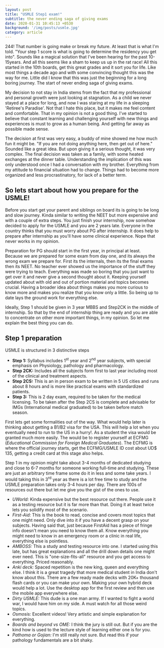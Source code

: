 ```yaml
---
layout: post
title: "USMLE Step1 exam!"
subtitle: the never ending saga of giving exams
date: 2020-01-31 10:45:13 +0530
background: '/img/posts/usmle.jpg'
category: article
---
```

244! That number is going make or break my future. At least that is what I'm told. "Your step 1 score is what is going to determine the residency you get into". Sounds like a magical solution that I've been hearing for the past 10-15years. And all this seems like a sham to keep us up in the rat race! All this started in the 10th boards, get this great grades and it sort you for life. Like most things a decade ago and with some convincing thought this  was the way for me. Little did I know that this was just the beginning for a long boring journey. The start of never ending saga of giving exams.

My decision to not stay in India stems from the fact that my professional and personal growth were just looking at stagnation. As a child we never stayed at a place for long, and now I was staring at my life in a sleeping 'Retiree's Paradise'. Not that I hate this place, but it makes me feel content and comfortable. That in my opinion is not a good thing. I've started to believe that constant learning and challenging yourself with new things and experiences is must to grow as a human being. And getting far away as possible made sense.

The decision at first was very easy, a buddy of mine showed me how much fun it might be. "If you are not doing anything here, then get out of here." Sounded like a great idea. But upon giving it a serious thought, it was very complex. The final decision was taken as a family, with some heated exchanges at the dinner table. Understanding the implication of this was only understood once I had a conversation with my brother. Everything from my attitude to financial situation had to change. Things had to become more organized and less procrastinatory, for lack of a better term.

## So lets start about how you prepare for the USMLE!

Before you start get your parent and siblings on board its is going to be long and slow journey.  Kinda similar to writing the NEET but more expensive and with a couple of extra steps. You just finish your internship, now somehow decided to apply for the USMLE and you are 2 years late. Everyone in the country thinks that you must worry about PG after internship. It does help to prepare after internship as you'll have some clinical experience. Nope that never works in my opinion.

Preparation for PG should start in the first year, in principal at least. Because we are prepared for some exam from day one, and its always the wrong exam we prepare for. First its the internals, then its the final exams then its NEET. No teacher ever showed us the importance of the stuff they were trying to teach. Everything was made so boring that you just want to get over it and never give a second thought about it. Keeping yourself updated about with old and out of portion material and topics becomes crucial. Having a broader idea about things makes you more curious to know more and makes you realize that you know only a little. So being up to date lays the ground work for everything else.

Ideally, Step 1 should be given in 3 year MBBS and Step2CK in the middle of internship. So that by the end of internship thing are ready and you are able to concentrate on other more important things, in my opinion. So let me explain the best thing you can do.

## Step 1 preparation 
USMLE is structured in 3 distinctive steps
+ **Step 1:** Syllabus includes 1<sup>st</sup> year and 2<sup>nd</sup> year subjects, with special emphasis on Physiology, pathology and pharmacology.
+ **Step 2CK:** Includes all the subjects form first to last year including most of the clinical and treatment aspects.
+ **Step 2CS:** This is an in person exam to be written in 5 US cities and runs about 8 hours and is more like practical exams with standardized patients.
+ **Step 3:** This is 2 day exam, required to be taken for the medical licensing. To be taken after the Step 2CS is complete and advisable for IMGs (International medical graduated) to be taken before match season.

First lets get some formalities out of the way. What would help later is thinking about getting a B1/B2 visa for the USA. This will help a lot when you eventually need to run to the US in a hurry!. As a student the visa would be granted much more easily. The would be to register yourself at ECFMG (*Educational Commission for Foreign Medical Graduates*). The ECFMG is where the official journey starts, get the ECFMG/USMLE ID cost about UD$ 135, getting a credit card at this stage also helps.

Step 1 in my opinion might take about 3-4 months of dedicated studying and close to 6-7 months for someone working full-time and studying. These are just an arbitrary time frame some do it in less and some take years. I would taking this in 3<sup>rd</sup> year as there is a lot free time to study and the USMLE preparation takes only 3-4 hours per day. There are 100s of resources out there but let me give you the gist of the ones to use.
- _UWorld:_ Kinda expensive but the best resource out there. People use it as a testing resource but it is far more than that. Doing it at least twice lets you solidify most of the scenario. 
- _First-Aid:_ This is the book to read, concise and covers most topics that one might need. Only dive into it if you have a decent grasp on your subjects. Having said that, just because FirstAid has a piece of fringe info doesn't mean you need to know them all. Know everything you might need to know in an emergency room or a clinic in real life, everything else is pointless.
- _AMBOSS:_ This a study and testing resource into one. I started using this late, but has great explanations and all the drill down details one might ever need. This is "one-size-fits-all" resource and you get access to everything. Priced reasonably.
- _Anki deck:_ Spaced repetition is the new king, queen and everything else. I think it is a great tragedy that more medical student in India don't know about this. There are a few ready made decks with 20K+ thousand flash cards or you can make your own. Making your own hybrid deck would help a lot. Use the desktop app for the first review and then use the mobile app everywhere else. 
- _Dirty USMLE:_ This dude is a one man army. If I wanted to fight a world war, I would have him on my side. A must watch for all those weird topics.
- _Osmosis:_ Excellent videos! Very artistic and simple explanation for everything.
- _Boards and beyond vs OME:_ I think the jury is still out. But if you are the kind how is used to the lecture style of learning either one is for you. 
- _Pathoma or Gojian:_ I'm still really not sure. But read this if your pathology fundamentals are a bit shaky. 